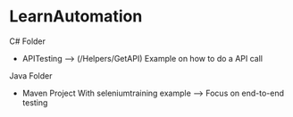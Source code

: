# LearnAutomation

C# Folder
- APITesting --> (/Helpers/GetAPI)
  Example on how to do a API call

Java Folder
- Maven Project 
  With seleniumtraining example --> Focus on end-to-end testing 

